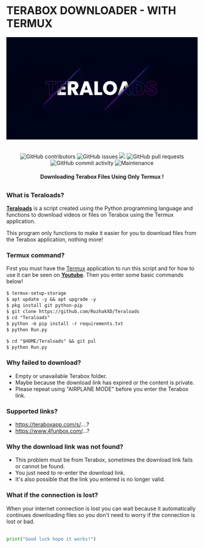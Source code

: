 # TERABOX DOWNLOADER - WITH TERMUX
<div align="center">
  <img src="Data/Teraloads.png">
  <br>
  <br>
  <p>
    <img alt="GitHub contributors" src="https://img.shields.io/github/contributors/rozhakxd/Teraloads">
    <img alt="GitHub issues" src="https://img.shields.io/github/issues/rozhakxd/Teraloads">
    <img src="https://img.shields.io/badge/PRs-welcome-brightgreen.svg?style=shields">
    <img alt="GitHub pull requests" src="https://img.shields.io/github/issues-pr/rozhakxd/Teraloads">
    <img alt="GitHub commit activity" src="https://img.shields.io/github/commit-activity/m/rozhakxd/Teraloads">
    <img alt="Maintenance" src="https://img.shields.io/maintenance/no/2023">
  </p>
  <h4> Downloading Terabox Files Using Only Termux ! </h4>
</div>

##

### What is Teraloads?
[**Teraloads**](https://github.com/RozhakXD/Teraloads) is a script created using the Python programming language and functions to download videos or files on Terabox using the Termux application.

This program only functions to make it easier for you to download files from the Terabox application, nothing more!

### Termux command?
First you must have the [Termux](https://f-droid.org/repo/com.termux_118.apk) application to run this script and for how to use it can be seen on [**Youtube**](https://www.youtube.com/rozhakid). Then you enter some basic commands below!
```
$ termux-setup-storage
$ apt update -y && apt upgrade -y
$ pkg install git python-pip
$ git clone https://github.com/RozhakXD/Teraloads
$ cd "Teraloads"
$ python -m pip install -r requirements.txt
$ python Run.py
```

```
$ cd "$HOME/Teraloads" && git pul
$ python Run.py
```

### Why failed to download?

- Empty or unavailable Terabox folder.
- Maybe because the download link has expired or the content is private.
- Please repeat using "AIRPLANE MODE" before you enter the Terabox link.

### Supported links?

- https://teraboxapp.com/s/....?
- https://www.4funbox.com/...?

### Why the download link was not found?

- This problem must be from Terabox, sometimes the download link fails or cannot be found.
- You just need to re-enter the download link.
- It's also possible that the link you entered is no longer valid.

### What if the connection is lost?
When your internet connection is lost you can wait because it automatically continues downloading files so you don't need to worry if the connection is lost or bad.

##
```python
print("Good luck hope it works!")
```
##
